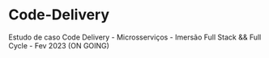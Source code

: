 # Code-Delivery
Estudo de caso Code Delivery - Microsserviços - Imersão Full Stack &amp;&amp; Full Cycle - Fev 2023 (ON GOING)
